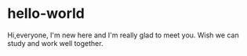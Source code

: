 # hello-world
Hi,everyone, I'm new here and I'm really glad to meet you. Wish we can study and work well together.
